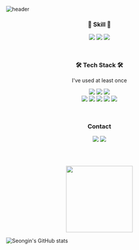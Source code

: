 
![header](https://capsule-render.vercel.app/api?type=soft&color=auto&height=150&section=header&text=seonginHong&fontSize=70&animation=twinkling)


<h3 align="center">💪 Skill 💪</h3>

<p align="center">
<img src="https://img.shields.io/badge/-HTML-E34F26?style=flat&logo=HTML5&logoColor=white"/>
<img src="https://img.shields.io/badge/-CSS-1572B6?style=flat&logo=CSS3&logoColor=white"/>
<img src="https://img.shields.io/badge/-JavaScript-F7DF1E?style=flat&logo=JavaScript&logoColor=white"/>
  <br>
</p>

<br>

<h3 align="center">🛠 Tech Stack 🛠</h3>

<p align="center"> I've used at least once </p>

<p align="center">
<img src="https://img.shields.io/badge/c-A8B9CC?style=flat&logo=c&logoColor=white">
<img src="https://img.shields.io/badge/c++-00599C?style=forflat&logo=c%2B%2B&logoColor=white">
<img src="https://img.shields.io/badge/r-276DC3?style=flat&logo=r&logoColor=white">
<br>
<img src="https://img.shields.io/badge/-Python-3776AB?style=flat&logo=Python&logoColor=white"/> 
<img src="https://img.shields.io/badge/Java-007396.svg?&style=flate&logo=Java&logoColor=white">
<img src="https://img.shields.io/badge/-HTML-E34F26?style=flat&logo=HTML5&logoColor=white"/>
<img src="https://img.shields.io/badge/-CSS-1572B6?style=flat&logo=CSS3&logoColor=white"/>
<img src="https://img.shields.io/badge/-JavaScript-F7DF1E?style=flat&logo=JavaScript&logoColor=white"/>

</p>

<br>

<h3 align="center">Contact</h3>

<div align="center" style="text-align:center">
  
  <img src="https://img.shields.io/badge/notion-000000?style=flat&logo=notion&logoColor=white"></a>
  <a href="https://velog.io/@espada105"><img src="https://img.shields.io/badge/Tech%20Blog-11B48A?style=flat-square&logo=Vimeo&logoColor=white&link=https://velog.io/@zaman17"/></a>
  
</div>
  
<br>



<br>

<p align="center">
  

<img style="height:180px" src="https://github-readme-stats.vercel.app/api/top-langs/?username=espada105&layout=compact&theme=nord&hide_border=true" />

![Seongin's GitHub stats](https://github-readme-stats.vercel.app/api?username=espada105&show_icons=true&theme=radical)

</p>
